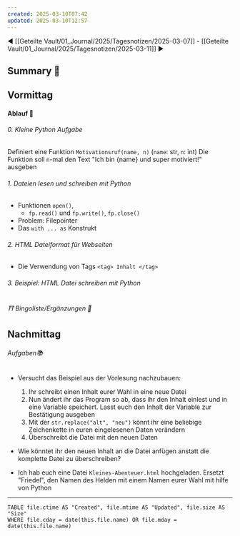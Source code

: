 ```yaml
---
created: 2025-03-10T07:42
updated: 2025-03-10T12:57
---
```

◀ [[Geteilte Vault/01_Journal/2025/Tagesnotizen/2025-03-07]] - [[Geteilte Vault/01_Journal/2025/Tagesnotizen/2025-03-11]] ▶
## Summary 🦚
## Vormittag
#### Ablauf 🧭
###### 0. Kleine Python Aufgabe
Definiert eine Funktion `Motivationsruf(name, n)` (`name`: str, `n`: int)
Die Funktion soll `n`-mal den Text "Ich bin {name} und super motiviert!" ausgeben
###### 1. Dateien lesen und schreiben mit Python
* Funktionen `open()`, 
	* `fp.read()` und `fp.write()`, `fp.close()`
* Problem: Filepointer
* Das `with ... as` Konstrukt
###### 2. HTML Dateiformat für Webseiten
* Die Verwendung von Tags `<tag> Inhalt </tag>`
###### 3. Beispiel: HTML Datei schreiben mit Python
###### ⛩ Bingoliste/Ergänzungen 🐾

## Nachmittag
###### Aufgaben📚
* Versucht das Beispiel aus der Vorlesung nachzubauen:
	1. Ihr schreibt einen Inhalt eurer Wahl in eine neue Datei
	2. Nun ändert ihr das Program so ab, dass ihr den Inhalt einlest und in eine Variable speichert. Lasst euch den Inhalt der Variable zur Bestätigung ausgeben
	3. Mit der `str.replace("alt", "neu")` könnt ihr eine beliebige Zeichenkette in euren eingelesenen Daten verändern
	4. Überschreibt die Datei mit den neuen Daten
* Wie könntet ihr den neuen Inhalt an die Datei anfügen anstatt die komplette Datei zu überschreiben?

* Ich hab euch eine Datei `Kleines-Abenteuer.html` hochgeladen. Ersetzt "Friedel", den Namen des Helden mit einem Namen eurer Wahl mit hilfe von Python

---
```dataview
TABLE file.ctime AS "Created", file.mtime AS "Updated", file.size AS "Size" 
WHERE file.cday = date(this.file.name) OR file.mday = date(this.file.name) 
```
